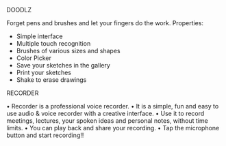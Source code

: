 DOODLZ

Forget pens and brushes and let your fingers do the work.
Properties:
- Simple interface
- Multiple touch recognition
- Brushes of various sizes and shapes
- Color Picker
- Save your sketches in the gallery
- Print your sketches
- Shake to erase drawings


RECORDER

•	Recorder is a professional voice recorder.
•	It is a simple, fun and easy to use audio & voice recorder with a creative interface.
•	Use it to record meetings, lectures, your spoken ideas and personal notes, without time 
  limits.
•	You can play back and share your recording.
•	Tap the microphone button and start recording!!
